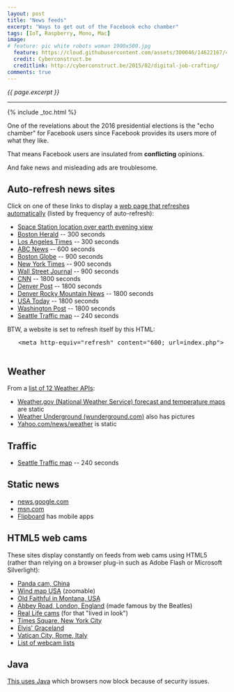 ```yaml
---
layout: post
title: "News feeds"
excerpt: "Ways to get out of the Facebook echo chamber"
tags: [IoT, Raspberry, Mono, Mac]
image:
# feature: pic white robots woman 1900x500.jpg
  feature: https://cloud.githubusercontent.com/assets/300046/14622167/45abd918-0585-11e6-8537-a58e0b55e3ec.jpg
  credit: Cyberconstruct.be
  creditlink: http://cyberconstruct.be/2015/02/digital-job-crafting/
comments: true
---
```

<i>{{ page.excerpt }}</i>
<hr />

{% include _toc.html %}

One of the revelations about the 2016 presidential elections is the
"echo chamber" for Facebook users since
Facebook provides its users more of what they like.

That means Facebook users are insulated from <strong>conflicting</strong> opinions.

And fake news and misleading ads are troublesome.


## Auto-refresh news sites

Click on one of these links to display a 
   <a target="_blank" href="http://www.holovaty.com/writing/23/">
   web page that refreshes automatically</a>
   (listed by frequency of auto-refresh):

<ul>
<li><a target="_blank" href="http://www.n2yo.com/space-station/">
Space Station location over earth evening view</a></li>
<li><a target="_blank" href="http://www.bostonherald.com/">Boston Herald</a> -- 300 seconds</li>
<li><a target="_blank" href="http://www.latimes.com/">Los Angeles Times</a> -- 300 seconds</li>
<li><a target="_blank" href="http://www.abcnews.com/">ABC News</a> -- 600 seconds</li>
<li><a target="_blank" href="http://www.boston.com/">Boston Globe</a> -- 900 seconds</li>
<li><a target="_blank" href="http://www.nytimes.com/">New York Times</a> -- 900 seconds</li>
<li><a target="_blank" href="http://www.wsj.com/">Wall Street Journal</a> -- 900 seconds</li>
<li><a target="_blank" href="http://www.cnn.com/">CNN</a> -- 1800 seconds</li>
<li><a target="_blank" href="http://www.denverpost.com/">Denver Post</a> -- 1800 seconds</li>
<li><a target="_blank" href="http://www.rockymountainnews.com/">Denver Rocky Mountain News</a> -- 1800 seconds</li>
<li><a target="_blank" href="http://www.usatoday.com/">USA Today</a> -- 1800 seconds</li>
<li><a target="_blank" href="http://www.washingtonpost.com/">Washington Post</a> -- 1800 seconds</li>
<li><a target="_blank" href="http://www.wsdot.com/traffic/seattle/default.aspx">
Seattle Traffic map</a> -- 240 seconds </li>
</ul>

   BTW, a website is set to refresh itself by this HTML:

   <pre>
   &LT;meta http-equiv="refresh" content="600; url=index.php">
   </pre>

## Weather

From a <a target="_blank" href="http://www.programmableweb.com/news/26-weather-apis-12-support-json/2012/01/11/">
list of 12 Weather APIs</a>:

<ul>
<li><a target="_blank" href="http://www.weather.gov/forecastmaps">
Weather.gov (National Weather Service) forecast and temperature maps</a> are static</li>

<li><a target="_blank" href="https://www.wunderground.com/cgi-bin/findweather/getForecast?query=59041">
Weather Underground (wunderground.com)</a> also has pictures</li>

<li><a target="_blank" href="https://www.yahoo.com/news/weather/united-states/joliet/joliet-2429709">
Yahoo.com/news/weather</a> is static</li>
</ul>

## Traffic

<ul>
<li><a target="_blank" href="http://www.wsdot.com/traffic/seattle/default.aspx">
Seattle Traffic map</a> -- 240 seconds </li>
</ul>

## Static news

<ul>
<li><a target="_blank" href="http://news.google.com/">news.google.com</a></li>
<li><a target="_blank" href="http://www.msn.com/">msn.com</a></li>
<li><a target="_blank" href="http://www.flipboard.com/">Flipboard</a>
   has mobile apps</li>
</ul>


## HTML5 web cams

These sites display constantly on feeds from web cams 
using HTML5 (rather than relying on a browser
plug-in such as Adobe Flash or Microsoft Silverlight):

<ul>
<li><a target="_blank" href="http://explore.org/live-cams/player/china-panda-cam-2?popoff=true">
Panda cam, China</a></li>
<li><a target="_blank" href="http://hint.fm/wind/">Wind map USA</a> (zoomable)</li>
<li><a target="_blank" href="https://www.nps.gov/features/yell/webcam/oldFaithfulStreaming.html">
Old Faithful in Montana, USA</a></li>
<li><a target="_blank" href="http://www.abbeyroad.com/crossing?AspxAutoDetectCookieSupport=1">
Abbey Road, London, England</a> (made famous by the Beatles)</li>
<li><a target="_blank" href="http://www.reallifecam.com/en/view/06_1">
Real Life cams</a> (for that "lived in look")</li>
<li><a target="_blank" href="http://www.timessquare2.com/webcams.html">
Times Square, New York City</a></li>
<li><a target="_blank" href="https://www.graceland.com/connect/gracelandcam.aspx">
Elvis' Graceland</a></li>
<li><a target="_blank" href="http://www.vaticanstate.va/content/vaticanstate/it/monumenti/webcam/basilica-di-s-pietro-.html">
Vatican City, Rome, Italy</a></li>
<li><a target="_blank" href="http://members.upc.nl/a.horlings/cam-list.html">
List of webcam lists</a></li>
</ul>


## Java

<a target="_blank" href="http://www.claudicam.de/framecam.html">This uses Java</a>
which browsers now block because of security issues.

   <!--
   http://issabove.com/
   uses Python and nmap
   -->
